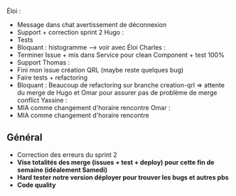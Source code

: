 Éloi : 
- Message dans chat avertissement de déconnexion
- Support + correction sprint 2
Hugo : 
- Tests
- Bloquant : histogramme --> voir avec  Éloi
Charles : 
- Terminer Issue + mis dans Service pour clean Component + test 100%
- Support
Thomas : 
- Fini mon issue création QRL (maybe reste quelques bug)
- Faire tests + refactoring 
- Bloquant : Beaucoup de refactoring sur branche creation-qrl => attente du merge de Hugo et Omar pour assurer pas de problème de merge conflict
Yassine : 
- MIA comme changement d'horaire rencontre
Omar :
- MIA comme changement d'horaire rencontre

## Général
- Correction des erreurs du sprint 2
- **Vise totalités des merge (issues + test + deploy) pour cette fin de semaine (idéalement Samedi)**
- **Hard tester notre version déployer pour trouver les bugs et autres pbs**
- **Code quality**